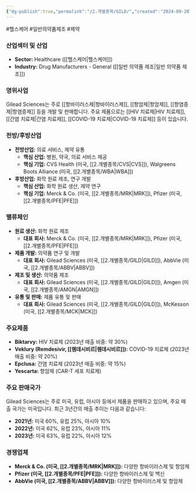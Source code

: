 ```yaml
---
{"dg-publish":true,"permalink":"/2.개별종목/GILD/","created":"2024-09-20T11:43:55.629+09:00","updated":"2025-06-03T20:05:59.232+09:00"}
---
```


#헬스케어 #일반의약품제조 #제약 

### 산업섹터 및 산업

- **Sector:** Healthcare ([[헬스케어\|헬스케어]])
- **Industry:** Drug Manufacturers - General ([[일반 의약품 제조\|일반 의약품 제조]])

### 영위사업

Gilead Sciences는 주로 [[항바이러스제\|항바이러스제]], [[항암제\|항암제]], [[항염증제\|항염증제]] 등을 개발 및 판매합니다. 주요 제품으로는 [[HIV 치료제\|HIV 치료제]], [[간염 치료제\|간염 치료제]], [[COVID-19 치료제\|COVID-19 치료제]] 등이 있습니다.

### 전방/후방산업

- **전방산업:** 의료 서비스, 제약 유통
    - **핵심 산업:** 병원, 약국, 의료 서비스 제공
    - **핵심 기업:** CVS Health (미국, [[2.개별종목/CVS\|CVS]]), Walgreens Boots Alliance (미국, [[2.개별종목/WBA\|WBA]])
- **후방산업:** 화학 원료 제조, 연구 개발
    - **핵심 산업:** 화학 원료 생산, 제약 연구
    - **핵심 기업:** Merck & Co. (미국, [[2.개별종목/MRK\|MRK]]), Pfizer (미국, [[2.개별종목/PFE\|PFE]])

### 밸류체인

- **원료 생산:** 화학 원료 제조
    - **대표 회사:** Merck & Co. (미국, [[2.개별종목/MRK\|MRK]]), Pfizer (미국, [[2.개별종목/PFE\|PFE]])
- **제품 개발:** 의약품 연구 및 개발
    - **대표 회사:** Gilead Sciences (미국, [[2.개별종목/GILD\|GILD]]), AbbVie (미국, [[2.개별종목/ABBV\|ABBV]])
- **제조 및 생산:** 의약품 제조
    - **대표 회사:** Gilead Sciences (미국, [[2.개별종목/GILD\|GILD]]), Amgen (미국, [[2.개별종목/AMGN\|AMGN]])
- **유통 및 판매:** 제품 유통 및 판매
    - **대표 회사:** Gilead Sciences (미국, [[2.개별종목/GILD\|GILD]]), McKesson (미국, [[2.개별종목/MCK\|MCK]])

### 주요제품

- **Biktarvy:** HIV 치료제 (2023년 매출 비중: 약 30%)
- **Veklury (Remdesivir, [[렘데시비르\|렘데시비르]]):** COVID-19 치료제 (2023년 매출 비중: 약 20%)
- **Epclusa:** 간염 치료제 (2023년 매출 비중: 약 15%)
- **Yescarta:** 항암제 (CAR-T 세포 치료제)

### 주요 판매국가

Gilead Sciences는 주로 미국, 유럽, 아시아 등에서 제품을 판매하고 있으며, 주요 매출 국가는 미국입니다. 최근 3년간의 매출 추이는 다음과 같습니다:

- **2021년:** 미국 60%, 유럽 25%, 아시아 10%
- **2022년:** 미국 62%, 유럽 23%, 아시아 11%
- **2023년:** 미국 63%, 유럽 22%, 아시아 12%

### 경쟁업체

- **Merck & Co. (미국, [[2.개별종목/MRK\|MRK]]):** 다양한 항바이러스제 및 항암제
- **Pfizer (미국, [[2.개별종목/PFE\|PFE]]):** 다양한 항바이러스제 및 백신
- **AbbVie (미국, [[2.개별종목/ABBV\|ABBV]]):** 다양한 항바이러스제 및 항암제